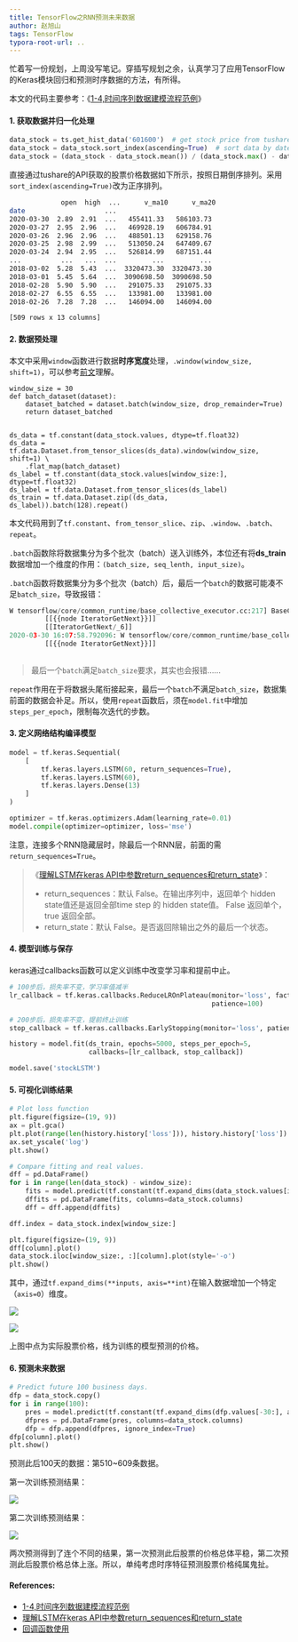 ```yaml
---
title: TensorFlow之RNN预测未来数据
author: 赵旭山
tags: TensorFlow
typora-root-url: ..
---
```


忙着写一份规划，上周没写笔记。穿插写规划之余，认真学习了应用TensorFlow的Keras模块回归和预测时序数据的方法，有所得。

本文的代码主要参考：《[1-4,时间序列数据建模流程范例](https://github.com/lyhue1991/eat_tensorflow2_in_30_days/blob/master/1-4%2C%E6%97%B6%E9%97%B4%E5%BA%8F%E5%88%97%E6%95%B0%E6%8D%AE%E5%BB%BA%E6%A8%A1%E6%B5%81%E7%A8%8B%E8%8C%83%E4%BE%8B.md)》

#### 1. 获取数据并归一化处理

```python
data_stock = ts.get_hist_data('601600')  # get stock price from tushare
data_stock = data_stock.sort_index(ascending=True)  # sort data by date
data_stock = (data_stock - data_stock.mean()) / (data_stock.max() - data_stock.min())
```

直接通过tushare的API获取的股票价格数据如下所示，按照日期倒序排列。采用`sort_index(ascending=True)`改为正序排列。

```bash
             open  high  ...      v_ma10      v_ma20
date                    ...
2020-03-30  2.89  2.91  ...   455411.33   586103.73
2020-03-27  2.95  2.96  ...   469928.19   606784.91
2020-03-26  2.96  2.96  ...   488501.13   629158.76
2020-03-25  2.98  2.99  ...   513050.24   647409.67
2020-03-24  2.94  2.95  ...   526814.99   687151.44
...          ...   ...  ...         ...         ...
2018-03-02  5.28  5.43  ...  3320473.30  3320473.30
2018-03-01  5.45  5.64  ...  3090698.50  3090698.50
2018-02-28  5.90  5.90  ...   291075.33   291075.33
2018-02-27  6.55  6.55  ...   133981.00   133981.00
2018-02-26  7.28  7.28  ...   146094.00   146094.00

[509 rows x 13 columns]
```

#### 2. 数据预处理

本文中采用`window`函数进行数据**时序宽度**处理，`.window(window_size, shift=1)`，可以参考[前文](https://yuwenxianglong.github.io/2020/03/16/PyTorch%E4%B9%8BRNN%E6%8B%9F%E5%90%88%E6%97%B6%E5%BA%8F%E6%95%B0%E6%8D%AE.html)理解。

```
window_size = 30
def batch_dataset(dataset):
    dataset_batched = dataset.batch(window_size, drop_remainder=True)
    return dataset_batched


ds_data = tf.constant(data_stock.values, dtype=tf.float32)
ds_data = tf.data.Dataset.from_tensor_slices(ds_data).window(window_size, shift=1) \
    .flat_map(batch_dataset)
ds_label = tf.constant(data_stock.values[window_size:], dtype=tf.float32)
ds_label = tf.data.Dataset.from_tensor_slices(ds_label)
ds_train = tf.data.Dataset.zip((ds_data, ds_label)).batch(128).repeat()
```

本文代码用到了`tf.constant`、`from_tensor_slice`、`zip`、`.window`、`.batch`、`repeat`。
 
`.batch`函数除将数据集分为多个批次（batch）送入训练外，本位还有将**ds_train**数据增加一个维度的作用：`(batch_size, seq_lenth, input_size)`。
 
`.batch`函数将数据集分为多个批次（batch）后，最后一个`batch`的数据可能凑不足`batch_size`，导致报错：
 
```python
W tensorflow/core/common_runtime/base_collective_executor.cc:217] BaseCollectiveExecutor::StartAbort Out of range: End of sequence
         [[{{node IteratorGetNext}}]]
         [[IteratorGetNext/_6]]
2020-03-30 16:07:58.792096: W tensorflow/core/common_runtime/base_collective_executor.cc:217] BaseCollectiveExecutor::StartAbort Out of range: End of sequence
         [[{{node IteratorGetNext}}]]
         
```

> 最后一个`batch`满足`batch_size`要求，其实也会报错……

`repeat`作用在于将数据头尾衔接起来，最后一个`batch`不满足`batch_size`，数据集前面的数据会补足。所以，使用`repeat`函数后，须在`model.fit`中增加`steps_per_epoch`，限制每次迭代的步数。

#### 3. 定义网络结构编译模型

```python
model = tf.keras.Sequential(
    [
        tf.keras.layers.LSTM(60, return_sequences=True),
        tf.keras.layers.LSTM(60),
        tf.keras.layers.Dense(13)
    ]
)

optimizer = tf.keras.optimizers.Adam(learning_rate=0.01)
model.compile(optimizer=optimizer, loss='mse')
```

注意，连接多个RNN隐藏层时，除最后一个RNN层，前面的需`return_sequences=True`。

> 《[理解LSTM在keras API中参数return_sequences和return_state](https://blog.csdn.net/u011327333/article/details/78501054)》：
>
> * return_sequences：默认 False。在输出序列中，返回单个 hidden state值还是返回全部time step 的 hidden state值。 False 返回单个， true 返回全部。
> * return_state：默认 False。是否返回除输出之外的最后一个状态。

#### 4. 模型训练与保存

keras通过callbacks函数可以定义训练中改变学习率和提前中止。

```python
# 100步后，损失率不变，学习率值减半
lr_callback = tf.keras.callbacks.ReduceLROnPlateau(monitor='loss', factor=0.5,
                                                   patience=100)

# 200步后，损失率不变，提前终止训练
stop_callback = tf.keras.callbacks.EarlyStopping(monitor='loss', patience=200)

history = model.fit(ds_train, epochs=5000, steps_per_epoch=5,
                    callbacks=[lr_callback, stop_callback])

model.save('stockLSTM')
```

#### 5. 可视化训练结果

```python
# Plot loss function
plt.figure(figsize=(19, 9))
ax = plt.gca()
plt.plot(range(len(history.history['loss'])), history.history['loss'])
ax.set_yscale('log')
plt.show()

# Compare fitting and real values.
dff = pd.DataFrame()
for i in range(len(data_stock) - window_size):
    fits = model.predict(tf.constant(tf.expand_dims(data_stock.values[i:i + window_size, :], axis=0)))
    dffits = pd.DataFrame(fits, columns=data_stock.columns)
    dff = dff.append(dffits)

dff.index = data_stock.index[window_size:]

plt.figure(figsize=(19, 9))
dff[column].plot()
data_stock.iloc[window_size:, :][column].plot(style='-o')
plt.show()
```

其中，通过`tf.expand_dims(**inputs, axis=**int)`在输入数据增加一个特定（`axis=0`）维度。

![](/assets/images/tfRNNLoss202003301643.png)

![](/assets/images/tfRNNfitting202003301644.png)

上图中点为实际股票价格，线为训练的模型预测的价格。

#### 6. 预测未来数据

```python
# Predict future 100 business days.
dfp = data_stock.copy()
for i in range(100):
    pres = model.predict(tf.constant(tf.expand_dims(dfp.values[-30:], axis=0)))
    dfpres = pd.DataFrame(pres, columns=data_stock.columns)
    dfp = dfp.append(dfpres, ignore_index=True)
dfp[column].plot()
plt.show()
```

预测此后100天的数据：第510~609条数据。

第一次训练预测结果：

![](/assets/images/tfRNNPrediction202003301645.png)

第二次训练预测结果：

![](/assets/images/tfRNNPrediction202003301701.png)

两次预测得到了连个不同的结果，第一次预测此后股票的价格总体平稳，第二次预测此后股票价格总体上涨。所以，单纯考虑时序特征预测股票价格纯属鬼扯。





#### References:

* [1-4,时间序列数据建模流程范例](https://github.com/lyhue1991/eat_tensorflow2_in_30_days/blob/master/1-4%2C%E6%97%B6%E9%97%B4%E5%BA%8F%E5%88%97%E6%95%B0%E6%8D%AE%E5%BB%BA%E6%A8%A1%E6%B5%81%E7%A8%8B%E8%8C%83%E4%BE%8B.md)
* [理解LSTM在keras API中参数return_sequences和return_state](https://blog.csdn.net/u011327333/article/details/78501054)
* [回调函数使用](https://keras.io/zh/callbacks/)

